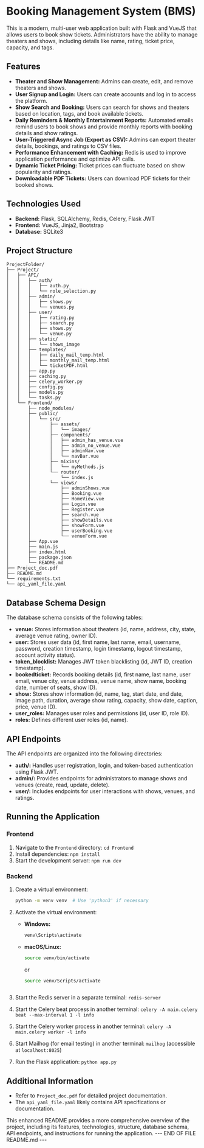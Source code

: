 # Booking Management System (BMS)

This is a modern, multi-user web application built with Flask and VueJS that allows users to book show tickets. Administrators have the ability to manage theaters and shows, including details like name, rating, ticket price, capacity, and tags.

## Features

- **Theater and Show Management:** Admins can create, edit, and remove theaters and shows.
- **User Signup and Login:** Users can create accounts and log in to access the platform.
- **Show Search and Booking:** Users can search for shows and theaters based on location, tags, and book available tickets.
- **Daily Reminders & Monthly Entertainment Reports:** Automated emails remind users to book shows and provide monthly reports with booking details and show ratings.
- **User-Triggered Async Job (Export as CSV):** Admins can export theater details, bookings, and ratings to CSV files.
- **Performance Enhancement with Caching:** Redis is used to improve application performance and optimize API calls.
- **Dynamic Ticket Pricing:** Ticket prices can fluctuate based on show popularity and ratings.
- **Downloadable PDF Tickets:** Users can download PDF tickets for their booked shows.

## Technologies Used

- **Backend:** Flask, SQLAlchemy, Redis, Celery, Flask JWT
- **Frontend:** VueJS, Jinja2, Bootstrap
- **Database:** SQLite3

## Project Structure

```
ProjectFolder/
├── Project/
│   ├── API/
│   │   ├── auth/
│   │   │   ├── auth.py
│   │   │   └── role_selection.py
│   │   ├── admin/
│   │   │   ├── shows.py
│   │   │   └── venues.py
│   │   ├── user/
│   │   │   ├── rating.py
│   │   │   ├── search.py
│   │   │   ├── shows.py
│   │   │   └── venue.py
│   │   ├── static/
│   │   │   └── shows_image
│   │   ├── templates/
│   │   │   ├── daily_mail_temp.html
│   │   │   ├── monthly_mail_temp.html
│   │   │   └── ticketPDF.html
│   │   ├── app.py
│   │   ├── caching.py
│   │   ├── celery_worker.py
│   │   ├── config.py
│   │   ├── models.py
│   │   └── tasks.py
│   └── Frontend/
│       ├── node_modules/
│       ├── public/
│       │   └── src/
│       │       ├── assets/
│       │       │   └── images/
│       │       ├── components/
│       │       │   ├── admin_has_venue.vue
│       │       │   ├── admin_no_venue.vue
│       │       │   ├── adminNav.vue
│       │       │   └── navBar.vue
│       │       ├── mixins/
│       │       │   └── myMethods.js
│       │       └── router/
│       │           └── index.js
│       │       └── views/
│       │           ├── adminShows.vue
│       │           ├── Booking.vue
│       │           ├── HomeView.vue
│       │           ├── Login.vue
│       │           ├── Register.vue
│       │           ├── search.vue
│       │           ├── showDetails.vue
│       │           ├── showForm.vue
│       │           ├── userBooking.vue
│       │           └── venueForm.vue
│       ├── App.vue
│       ├── main.js
│       ├── index.html
│       ├── package.json
│       └── README.md
├── Project_doc.pdf
├── README.md
└── requirements.txt
└── api_yaml_file.yaml
```

## Database Schema Design

The database schema consists of the following tables:

- **venue:** Stores information about theaters (id, name, address, city, state, average venue rating, owner ID).
- **user:** Stores user data (id, first name, last name, email, username, password, creation timestamp, login timestamp, logout timestamp, account activity status).
- **token_blocklist:** Manages JWT token blacklisting (id, JWT ID, creation timestamp).
- **bookedticket:** Records booking details (id, first name, last name, user email, venue city, venue address, venue name, show name, booking date, number of seats, show ID).
- **show:** Stores show information (id, name, tag, start date, end date, image path, duration, average show rating, capacity, show date, caption, price, venue ID).
- **user_roles:** Manages user roles and permissions (id, user ID, role ID).
- **roles:** Defines different user roles (id, name).

## API Endpoints

The API endpoints are organized into the following directories:

- **auth/:** Handles user registration, login, and token-based authentication using Flask JWT.
- **admin/:** Provides endpoints for administrators to manage shows and venues (create, read, update, delete).
- **user/:** Includes endpoints for user interactions with shows, venues, and ratings.

## Running the Application

### Frontend

1. Navigate to the `Frontend` directory: `cd Frontend`
2. Install dependencies: `npm install`
3. Start the development server: `npm run dev`

### Backend

1. Create a virtual environment:
   ```bash
   python -m venv venv  # Use 'python3' if necessary
   ```
2. Activate the virtual environment:

   - **Windows:**
     ```bash
     venv\Scripts\activate
     ```
   - **macOS/Linux:**
     ```bash
     source venv/bin/activate
     ```
     or
     ```bash
     source venv/Scripts/activate
     ```

     ```

3. Start the Redis server in a separate terminal: `redis-server`
4. Start the Celery beat process in another terminal: `celery -A main.celery beat --max-interval 1 -l info`
5. Start the Celery worker process in another terminal: `celery -A main.celery worker -l info`
6. Start Mailhog (for email testing) in another terminal: `mailhog` (accessible at `localhost:8025`)
7. Run the Flask application: `python app.py`

## Additional Information

- Refer to `Project_doc.pdf` for detailed project documentation.
- The `api_yaml_file.yaml` likely contains API specifications or documentation.

This enhanced README provides a more comprehensive overview of the project, including its features, technologies, structure, database schema, API endpoints, and instructions for running the application.
--- END OF FILE README.md ---
